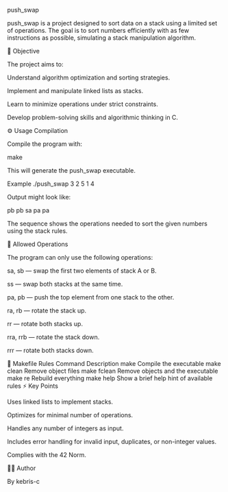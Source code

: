 push_swap

push_swap is a project designed to sort data on a stack using a limited set of operations.
The goal is to sort numbers efficiently with as few instructions as possible, simulating a stack manipulation algorithm.

🧠 Objective

The project aims to:

Understand algorithm optimization and sorting strategies.

Implement and manipulate linked lists as stacks.

Learn to minimize operations under strict constraints.

Develop problem-solving skills and algorithmic thinking in C.

⚙️ Usage
Compilation

Compile the program with:

make


This will generate the push_swap executable.

Example
./push_swap 3 2 5 1 4


Output might look like:

pb
pb
sa
pa
pa


The sequence shows the operations needed to sort the given numbers using the stack rules.

🔧 Allowed Operations

The program can only use the following operations:

sa, sb — swap the first two elements of stack A or B.

ss — swap both stacks at the same time.

pa, pb — push the top element from one stack to the other.

ra, rb — rotate the stack up.

rr — rotate both stacks up.

rra, rrb — rotate the stack down.

rrr — rotate both stacks down.

🧹 Makefile Rules
Command	Description
make	Compile the executable
make clean	Remove object files
make fclean	Remove objects and the executable
make re	Rebuild everything
make help	Show a brief help hint of available rules
⚡ Key Points

Uses linked lists to implement stacks.

Optimizes for minimal number of operations.

Handles any number of integers as input.

Includes error handling for invalid input, duplicates, or non-integer values.

Complies with the 42 Norm.

👨‍💻 Author

By kebris-c
